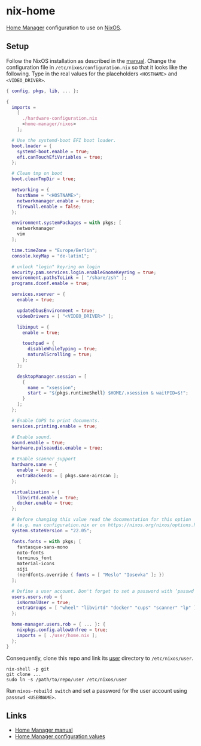 # nix-home

[Home Manager](https://nixos.wiki/wiki/Home_Manager) configuration to use on [NixOS](https://nixos.org/).

## Setup

Follow the NixOS installation as described in the [manual](https://nixos.org/manual/nixos/stable/index.html#ch-installation). Change the configuration file in `/etc/nixos/configuration.nix` so that it looks like the following. Type in the real values for the placeholders `<HOSTNAME>` and `<VIDEO_DRIVER>`.

```nix
{ config, pkgs, lib, ... }:

{
  imports =
    [
      ./hardware-configuration.nix
      <home-manager/nixos>
    ];

  # Use the systemd-boot EFI boot loader.
  boot.loader = {
    systemd-boot.enable = true;
    efi.canTouchEfiVariables = true;
  };

  # Clean tmp on boot
  boot.cleanTmpDir = true;

  networking = {
    hostName = "<HOSTNAME>";
    networkmanager.enable = true;
    firewall.enable = false;
  };

  environment.systemPackages = with pkgs; [
    networkmanager
    vim
  ];

  time.timeZone = "Europe/Berlin";
  console.keyMap = "de-latin1";

  # unlock "login" keyring on login
  security.pam.services.login.enableGnomeKeyring = true;
  environment.pathsToLink = [ "/share/zsh" ];
  programs.dconf.enable = true;

  services.xserver = {
    enable = true;

    updateDbusEnvironment = true;
    videoDrivers = [ "<VIDEO_DRIVER>" ];

    libinput = {
      enable = true;

      touchpad = {
        disableWhileTyping = true;
        naturalScrolling = true;
      };
    };

    desktopManager.session = [
      {
        name = "xsession";
        start = "${pkgs.runtimeShell} $HOME/.xsession & waitPID=$!";
      }
    ];
  };

  # Enable CUPS to print documents.
  services.printing.enable = true;

  # Enable sound.
  sound.enable = true;
  hardware.pulseaudio.enable = true;

  # Enable scanner support
  hardware.sane = {
    enable = true;
    extraBackends = [ pkgs.sane-airscan ];
  };

  virtualisation = {
    libvirtd.enable = true;
    docker.enable = true;
  };

  # Before changing this value read the documentation for this option
  # (e.g. man configuration.nix or on https://nixos.org/nixos/options.html).
  system.stateVersion = "22.05";

  fonts.fonts = with pkgs; [
    fantasque-sans-mono
    noto-fonts
    terminus_font
    material-icons
    siji
    (nerdfonts.override { fonts = [ "Meslo" "Iosevka" ]; })
  ];

  # Define a user account. Don't forget to set a password with ‘passwd’.
  users.users.rob = {
    isNormalUser = true;
    extraGroups = [ "wheel" "libvirtd" "docker" "cups" "scanner" "lp" ];
  };

  home-manager.users.rob = { ... }: {
    nixpkgs.config.allowUnfree = true;
    imports = [ ./user/home.nix ];
  };
}
```

Consequently, clone this repo and link its [user](./user) directory to `/etc/nixos/user`.

```shell
nix-shell -p git
git clone ...
sudo ln -s /path/to/repo/user /etc/nixos/user
```

Run `nixos-rebuild switch` and set a password for the user account using `passswd <USERNAME>`.

## Links

- [Home Manager manual](https://nix-community.github.io/home-manager/index.html#sec-install-standalone)
- [Home Manager configuration values](https://nix-community.github.io/home-manager/options.html)
